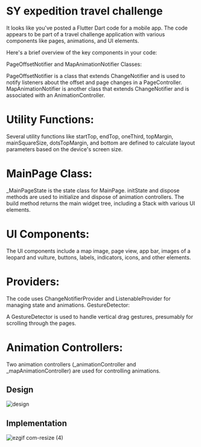 # SY expedition travel challenge
It looks like you've posted a Flutter Dart code for a mobile app. The code appears to be part of a travel challenge application with various components like pages, animations, and UI elements.

Here's a brief overview of the key components in your code:

PageOffsetNotifier and MapAnimationNotifier Classes:

PageOffsetNotifier is a class that extends ChangeNotifier and is used to notify listeners about the offset and page changes in a PageController.
MapAnimationNotifier is another class that extends ChangeNotifier and is associated with an AnimationController.
# Utility Functions:

Several utility functions like startTop, endTop, oneThird, topMargin, mainSquareSize, dotsTopMargin, and bottom are defined to calculate layout parameters based on the device's screen size.
# MainPage Class:

_MainPageState is the state class for MainPage.
initState and dispose methods are used to initialize and dispose of animation controllers.
The build method returns the main widget tree, including a Stack with various UI elements.
# UI Components:

The UI components include a map image, page view, app bar, images of a leopard and vulture, buttons, labels, indicators, icons, and other elements.
# Providers:

The code uses ChangeNotifierProvider and ListenableProvider for managing state and animations.
GestureDetector:

A GestureDetector is used to handle vertical drag gestures, presumably for scrolling through the pages.
# Animation Controllers:

Two animation controllers (_animationController and _mapAnimationController) are used for controlling animations.


## Design
![design](https://user-images.githubusercontent.com/16286046/64514994-09339100-d2ec-11e9-9fde-2b48aa5c222b.gif)
## Implementation
![ezgif com-resize (4)](https://github.com/zafer414108/SY-expedition-travel-challenge/assets/147662873/fd7e7d21-66d1-44ac-850f-7b49d82df969)

